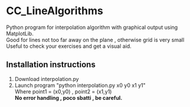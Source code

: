 # CC_LineAlgorithms


Python program for interpolation algorithm with graphical output using MatplotLib. <br>
Good for lines not too far away on the plane , otherwise grid is very small <br>
Useful to check your exercises and get a visual aid.



## Installation instructions

1. Download interpolation.py 
2. Launch program "python interpolation.py x0 y0 x1 y1" <br>
Where point1 = (x0,y0) , point2 = (x1,y1) <br>
<b>No error handling , poco sbatti , be careful. <b>
